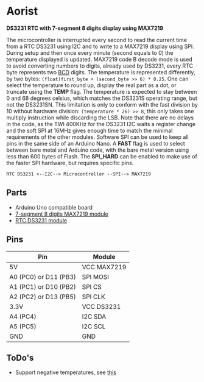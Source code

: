 # Aorist
**DS3231 RTC with 7-segment 8 digits display using MAX7219**

The microcontroller is interrupted every second to read the current time from a RTC DS3231 using I2C and to write to a MAX7219 display using SPI.
During setup and then once every minute (second equals to 0) the temperature displayed is updated.
MAX7219 code B decode mode is used to avoid converting numbers to digits, already used by DS3231, every RTC byte represents two [BCD](https://en.wikipedia.org/wiki/Binary-coded_decimal) digits.
The temperature is represented differently, by two bytes: ``(float)first_byte + (second_byte >> 6) * 0.25``.
One can select the temperature to round up, display the real part as a dot, or truncate using the **TEMP** flag.
The temperature is expected to stay between 0 and 68 degrees celsius, which matches the DS3231S operating range, but not the DS3231SN.
This limitation is only to conform with the fast division by 10 without hardware division: ``(temperature * 26) >> 8``, this only takes one multiply instruction while discarding the LSB.
Note that there are no delays in the code, as the TWI 400KHz for the DS3231 I2C waits a register change and the soft SPI at 16MHz gives enough time to match the minimal requirements of the other modules.
Software SPI can be used to keep all pins in the same side of an Arduino Nano.
A **FAST** flag is used to select between bare metal and Arduino code, with the bare metal version using less than 600 bytes of Flash.
The **SPI_HARD** can be enabled to make use of the faster SPI hardware, but requires specific pins.

```
RTC DS3231 <--I2C--> Microcontroller --SPI--> MAX7219
```

## Parts
- Arduino Uno compatible board
- [7-segment 8 digits MAX7219 module](https://datasheets.maximintegrated.com/en/ds/MAX7219-MAX7221.pdf)
- [RTC DS3231 module](https://datasheets.maximintegrated.com/en/ds/DS3231.pdf)

## Pins
Pin | Module
--- | ---
5V       | VCC MAX7219
A0 (PC0) or D11 (PB3) | SPI MOSI
A1 (PC1) or D10 (PB2) | SPI CS
A2 (PC2) or D13 (PB5) | SPI CLK
3.3V     | VCC DS3231
A4 (PC4) | I2C SDA
A5 (PC5) | I2C SCL
GND      | GND

## ToDo's
- Support negative temperatures, see [this](https://arduinodiy.wordpress.com/2015/11/10/the-ds3231-rtc-temperature-sensor/)